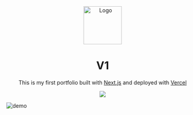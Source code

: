 <div align="center">
  <img alt="Logo" src="https://github.com/jinbokk/portfolio-v1/assets/101123079/e3ff1472-72f6-4066-b47a-605406d19005" width="100" />
</div>

<h1 align="center">
  V1
</h1>

<p align="center">
  This is my first portfolio built with <a href="https://nextjs.org/" target="_blank">Next.js</a> and deployed with <a href="https://vercel.com/" target="_blank">Vercel</a>
</p>

<p align="center">
<img src="https://therealsujitk-vercel-badge.vercel.app/?app=jinbok" />
</p>


![demo](https://github.com/bchiang7/v4/assets/101123079/3a1c4da5-af9e-42af-a4ed-505a9d1c8926)
